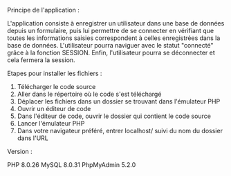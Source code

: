 
Principe de l'application : 

L'application consiste à enregistrer un utilisateur dans une base de données depuis un formulaire, puis lui permettre de se connecter en vérifiant
que toutes les informations saisies correspondent à celles enregistrées dans la base de données. L'utilisateur pourra naviguer avec le statut "connecté" grâce 
à la fonction SESSION. Enfin, l'utilisateur pourra se déconnecter et cela fermera la session.


Etapes pour installer les fichiers :

1. Télécharger le code source
2. Aller dans le répertoire où le code s'est téléchargé
3. Déplacer les fichiers dans un dossier se trouvant dans l'émulateur PHP
4. Ouvrir un éditeur de code
5. Dans l'éditeur de code, ouvrir le dossier qui contient le code source
6. Lancer l'émulateur PHP
7. Dans votre navigateur préféré, entrer localhost/ suivi du nom du dossier dans l'URL


Version : 

PHP 8.0.26
MySQL 8.0.31
PhpMyAdmin 5.2.0
